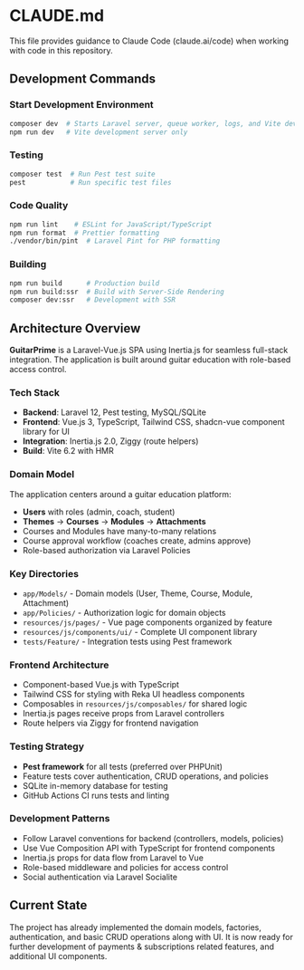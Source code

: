 # CLAUDE.md

This file provides guidance to Claude Code (claude.ai/code) when working with code in this repository.

## Development Commands

### Start Development Environment
```bash
composer dev  # Starts Laravel server, queue worker, logs, and Vite dev server
npm run dev   # Vite development server only
```

### Testing
```bash
composer test  # Run Pest test suite
pest           # Run specific test files
```

### Code Quality
```bash
npm run lint    # ESLint for JavaScript/TypeScript
npm run format  # Prettier formatting
./vendor/bin/pint  # Laravel Pint for PHP formatting
```

### Building
```bash
npm run build      # Production build
npm run build:ssr  # Build with Server-Side Rendering
composer dev:ssr   # Development with SSR
```

## Architecture Overview

**GuitarPrime** is a Laravel-Vue.js SPA using Inertia.js for seamless full-stack integration. The application is built around guitar education with role-based access control.

### Tech Stack
- **Backend**: Laravel 12, Pest testing, MySQL/SQLite
- **Frontend**: Vue.js 3, TypeScript, Tailwind CSS, shadcn-vue component library for UI
- **Integration**: Inertia.js 2.0, Ziggy (route helpers)
- **Build**: Vite 6.2 with HMR

### Domain Model
The application centers around a guitar education platform:
- **Users** with roles (admin, coach, student) 
- **Themes** → **Courses** → **Modules** → **Attachments**
- Courses and Modules have many-to-many relations
- Course approval workflow (coaches create, admins approve)
- Role-based authorization via Laravel Policies

### Key Directories
- `app/Models/` - Domain models (User, Theme, Course, Module, Attachment)
- `app/Policies/` - Authorization logic for domain objects
- `resources/js/pages/` - Vue page components organized by feature
- `resources/js/components/ui/` - Complete UI component library
- `tests/Feature/` - Integration tests using Pest framework

### Frontend Architecture
- Component-based Vue.js with TypeScript
- Tailwind CSS for styling with Reka UI headless components
- Composables in `resources/js/composables/` for shared logic
- Inertia.js pages receive props from Laravel controllers
- Route helpers via Ziggy for frontend navigation

### Testing Strategy
- **Pest framework** for all tests (preferred over PHPUnit)
- Feature tests cover authentication, CRUD operations, and policies
- SQLite in-memory database for testing
- GitHub Actions CI runs tests and linting

### Development Patterns
- Follow Laravel conventions for backend (controllers, models, policies)
- Use Vue Composition API with TypeScript for frontend components
- Inertia.js props for data flow from Laravel to Vue
- Role-based middleware and policies for access control
- Social authentication via Laravel Socialite

## Current State

The project has already implemented the domain models, factories, authentication, and basic CRUD operations along with UI. It is now ready for further development of payments & subscriptions related features, and additional UI components.
